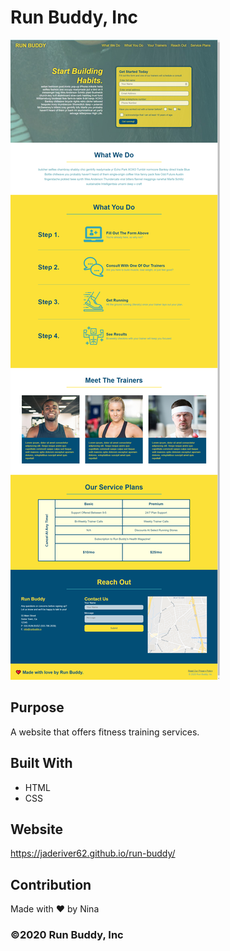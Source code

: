 # Run Buddy, Inc
![Run Buddy Screenshot](https://github.com/jaderiver62/run-buddy/blob/main/assets/images/jaderiver62.github.io_run-buddy_%20(2).png?raw=true)

## Purpose
A website that offers fitness training services. 

## Built With
* HTML
* CSS

## Website
https://jaderiver62.github.io/run-buddy/

## Contribution
Made with ❤️ by Nina

### ©️2020 Run Buddy, Inc 
